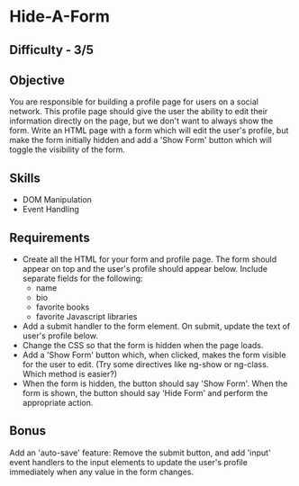 Hide-A-Form
==========

Difficulty - 3/5
---------

Objective
----------

You are responsible for building a profile page for users on a social network. This profile page should give the user the ability to edit their information directly on the page, but we don't want to always show the form. Write an HTML page with a form which will edit the user's profile, but make the form initially hidden and add a 'Show Form' button which will toggle the visibility of the form.

Skills
--------
- DOM Manipulation
- Event Handling

Requirements
-----------
- Create all the HTML for your form and profile page. The form should appear on top and the user's profile should appear below. Include separate fields for the following:
    - name
    - bio
    - favorite books
    - favorite Javascript libraries
- Add a submit handler to the form element. On submit, update the text of user's profile below.
- Change the CSS so that the form is hidden when the page loads.
- Add a 'Show Form' button which, when clicked, makes the form visible for the user to edit. (Try some directives like ng-show or ng-class. Which method is easier?)
- When the form is hidden, the button should say 'Show Form'. When the form is shown, the button should say 'Hide Form' and perform the appropriate action.

Bonus
--------

Add an 'auto-save' feature: Remove the submit button, and add 'input' event handlers to the input elements to update the user's profile immediately when any value in the form changes.